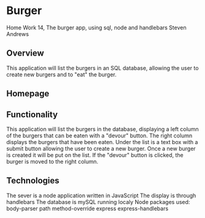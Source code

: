 # Burger
Home Work 14, The burger app, using sql, node and handlebars
Steven Andrews

## Overview

This application will list the burgers in an SQL database, allowing the user to create new burgers and to "eat" the burger.

## Homepage



## Functionality

This application will list the burgers in the database, displaying a left column of the burgers that can be eaten with a "devour" button.  The right column displays the burgers that have been eaten.  Under the list is a text box with a submit button allowing the user to create a new burger.  Once a new burger is created it will be put on the list.  If the "devour" button is clicked, the burger is moved to the right column.

## Technologies

The sever is a node application written in JavaScript
The display is through handlebars
The database is mySQL running localy
Node packages used:
	body-parser
	path
	method-override
	express
	express-handlebars

